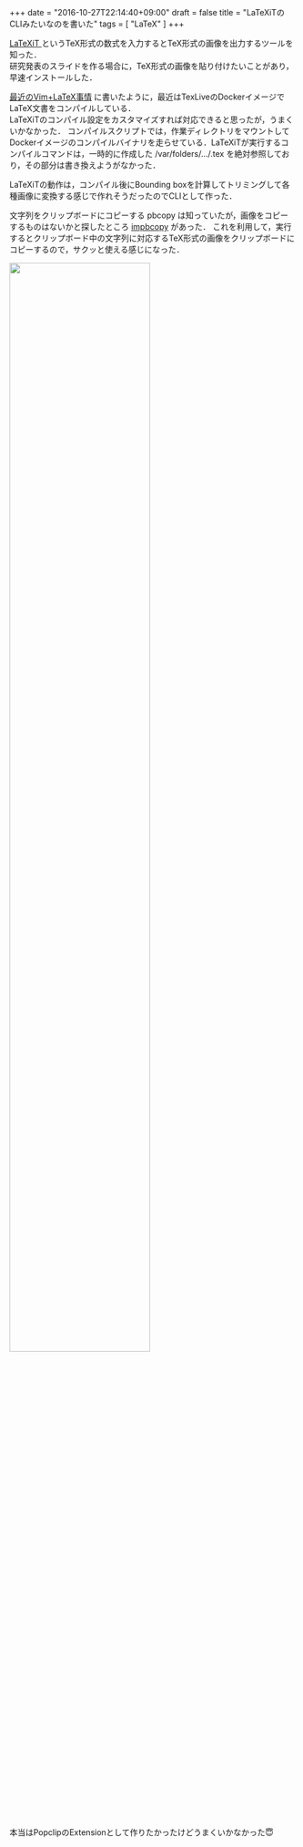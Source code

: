 +++
date = "2016-10-27T22:14:40+09:00"
draft = false
title = "LaTeXiTのCLIみたいなのを書いた"
tags = [ "LaTeX" ]
+++

[ LaTeXiT ]( https://www.chachatelier.fr/latexit/ )というTeX形式の数式を入力するとTeX形式の画像を出力するツールを知った．  
研究発表のスライドを作る場合に，TeX形式の画像を貼り付けたいことがあり，早速インストールした．

[最近のVim+LaTeX事情](http://blog.itkq.jp/post/vim-latex/) に書いたように，最近はTexLiveのDockerイメージでLaTeX文書をコンパイルしている．  
LaTeXiTのコンパイル設定をカスタマイズすれば対応できると思ったが，うまくいかなかった．
コンパイルスクリプトでは，作業ディレクトリをマウントしてDockerイメージのコンパイルバイナリを走らせている．LaTeXiTが実行するコンパイルコマンドは，一時的に作成した
/var/folders/.../.tex を絶対参照しており，その部分は書き換えようがなかった．

LaTeXiTの動作は，コンパイル後にBounding boxを計算してトリミングして各種画像に変換する感じで作れそうだったのでCLIとして作った．

<script src="https://gist.github.com/itkq/7d12990860ee2d8b9b32a437be278b6a.js"></script>

文字列をクリップボードにコピーする pbcopy は知っていたが，画像をコピーするものはないかと探したところ [impbcopy](https://gist.github.com/beng/806b8420cc16bcf8a07a) があった．
これを利用して，実行するとクリップボード中の文字列に対応するTeX形式の画像をクリップボードにコピーするので，サクッと使える感じになった．

<a href="../../images/latexit-demo.gif"><img src="../../images/latexit-demo.gif" width="70%"/></a>

本当はPopclipのExtensionとして作りたかったけどうまくいかなかった😇
